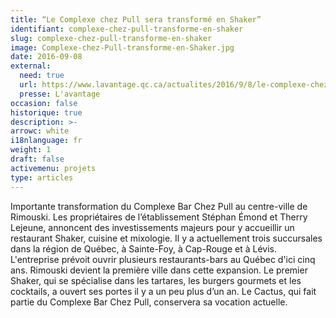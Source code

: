 ```yaml
---
title: “Le Complexe chez Pull sera transformé en Shaker”
identifiant: complexe-chez-pull-transforme-en-shaker
slug: complexe-chez-pull-transforme-en-shaker
image: Complexe-chez-Pull-transforme-en-Shaker.jpg
date: 2016-09-08
external:
  need: true
  url: https://www.lavantage.qc.ca/actualites/2016/9/8/le-complexe-chez-pull-sera-transforme-en-4635863.html
  presse: L'avantage
occasion: false
historique: true
description: >-
arrowc: white
i18nlanguage: fr
weight: 1
draft: false
activemenu: projets
type: articles
---
```

Importante transformation du Complexe Bar Chez Pull au centre-ville de Rimouski. Les propriétaires de l’établissement Stéphan Émond et Therry Lejeune, annoncent des investissements majeurs pour y accueillir un restaurant Shaker, cuisine et mixologie. Il y a actuellement trois succursales dans la région de Québec, à Sainte-Foy, à Cap-Rouge et à Lévis. L'entreprise prévoit ouvrir plusieurs restaurants-bars au Québec d'ici cinq ans. Rimouski devient la première ville dans cette expansion. Le premier Shaker, qui se spécialise dans les tartares, les burgers gourmets et les cocktails, a ouvert ses portes il y a un peu plus d’un an. Le Cactus, qui fait partie du Complexe Bar Chez Pull, conservera sa vocation actuelle.

